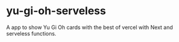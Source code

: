 # yu-gi-oh-serveless
A app to show Yu Gi Oh cards with the best of vercel with Next and serveless functions.
